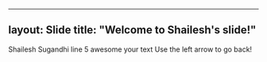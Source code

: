 ----
layout: Slide
title: "Welcome to Shailesh's slide!"
----
Shailesh Sugandhi line 5 awesome
your text
Use the left arrow to go back!
